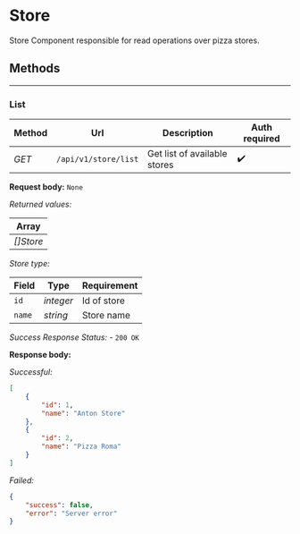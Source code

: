 # Store

Store Component responsible for read operations over pizza stores.

## Methods

***

### List

| Method | Url | Description | Auth required |
| --- | --- | --- | --- |
| *GET* | `/api/v1/store/list` | Get list of available stores |  :heavy_check_mark: |

**Request body:** `None`

*Returned values:*

| Array |
| --- |
| *[]Store* |


*Store type:*

| Field | Type | Requirement |
| --- | --- | --- |
| `id` | *integer* | Id of store  |
| `name` | *string* | Store name |

*Success Response Status:* - `200 OK`

**Response body:**

*Successful:*
```json
[
    {
        "id": 1,
        "name": "Anton Store"
    },
    {
        "id": 2,
        "name": "Pizza Roma"
    }
]
```

*Failed:*
```json
{
    "success": false,
    "error": "Server error"
}
```
